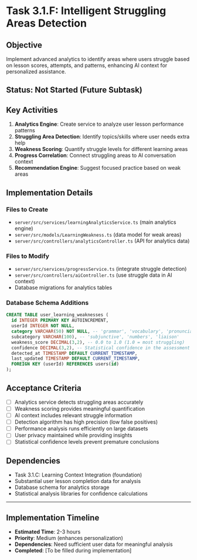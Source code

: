 # Task 3.1.F: Intelligent Struggling Areas Detection

## **Objective**
Implement advanced analytics to identify areas where users struggle based on lesson scores, attempts, and patterns, enhancing AI context for personalized assistance.

## **Status**: Not Started (Future Subtask)

## **Key Activities**
1. **Analytics Engine**: Create service to analyze user lesson performance patterns
2. **Struggling Area Detection**: Identify topics/skills where user needs extra help
3. **Weakness Scoring**: Quantify struggle levels for different learning areas
4. **Progress Correlation**: Connect struggling areas to AI conversation context
5. **Recommendation Engine**: Suggest focused practice based on weak areas

## **Implementation Details**

### **Files to Create**
- `server/src/services/learningAnalyticsService.ts` (main analytics engine)
- `server/src/models/LearningWeakness.ts` (data model for weak areas)
- `server/src/controllers/analyticsController.ts` (API for analytics data)

### **Files to Modify**
- `server/src/services/progressService.ts` (integrate struggle detection)
- `server/src/controllers/aiController.ts` (use struggle data in AI context)
- Database migrations for analytics tables

### **Database Schema Additions**
```sql
CREATE TABLE user_learning_weaknesses (
  id INTEGER PRIMARY KEY AUTOINCREMENT,
  userId INTEGER NOT NULL,
  category VARCHAR(50) NOT NULL, -- 'grammar', 'vocabulary', 'pronunciation'
  subcategory VARCHAR(100), -- 'subjunctive', 'numbers', 'liaison'
  weakness_score DECIMAL(3,2), -- 0.0 to 1.0 (1.0 = most struggling)
  confidence DECIMAL(3,2), -- Statistical confidence in the assessment
  detected_at TIMESTAMP DEFAULT CURRENT_TIMESTAMP,
  last_updated TIMESTAMP DEFAULT CURRENT_TIMESTAMP,
  FOREIGN KEY (userId) REFERENCES users(id)
);
```

## **Acceptance Criteria**
- [ ] Analytics service detects struggling areas accurately
- [ ] Weakness scoring provides meaningful quantification
- [ ] AI context includes relevant struggle information
- [ ] Detection algorithm has high precision (low false positives)
- [ ] Performance analysis runs efficiently on large datasets
- [ ] User privacy maintained while providing insights
- [ ] Statistical confidence levels prevent premature conclusions

## **Dependencies**
- Task 3.1.C: Learning Context Integration (foundation)
- Substantial user lesson completion data for analysis
- Database schema for analytics storage
- Statistical analysis libraries for confidence calculations

---

## **Implementation Timeline**
- **Estimated Time**: 2-3 hours
- **Priority**: Medium (enhances personalization)
- **Dependencies**: Need sufficient user data for meaningful analysis
- **Completed**: [To be filled during implementation]
